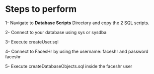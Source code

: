 # Steps to perform

1- Navigate to **Database Scripts** Directory and copy the 2 SQL scripts.

2- Connect to your database using sys or sysdba

3- Execute createUser.sql

4- Connect to FacesHr by using the username: faceshr and password faceshr

5- Execute createDatabaseObjects.sql inside the faceshr user